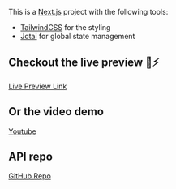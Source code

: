 This is a [Next.js](https://nextjs.org/) project with the following tools:
- [TailwindCSS](https://tailwindcss.com) for the styling
- [Jotai](https://jotai.org) for global state management

## Checkout the live preview 🚀⚡
[Live Preview Link](https://www.hepyshop.bernatto.com)

## Or the video demo
[Youtube](https://youtu.be/RawFFa7HPc4)

## API repo
[GitHub Repo](https://github.com/braian-bernatto/hepyShopApi)


